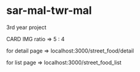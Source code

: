 # sar-mal-twr-mal

3rd year project

CARD IMG ratio => 5 : 4

for detail page => localhost:3000/street_food/detail

for list page => localhost:3000/street_food_list

